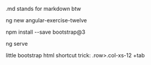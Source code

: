 .md stands for markdown btw

ng new angular-exercise-twelve

npm install --save bootstrap@3

ng serve

little bootstrap html shortcut trick:     .row>.col-xs-12     +tab
